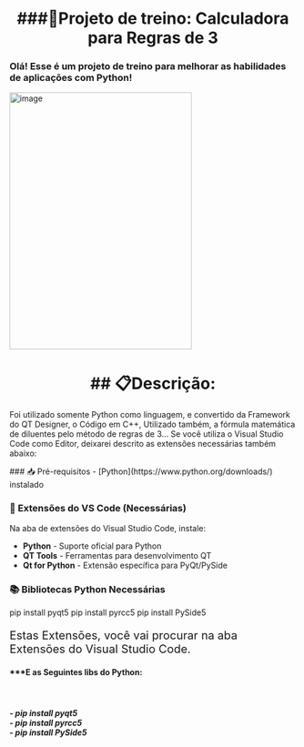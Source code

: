 <div align="center">
  <h1>###🧮Projeto de treino: Calculadora para Regras de 3</h1>
</div>

<div align="left">
  <h3>Olá! Esse é um projeto de treino para melhorar as habilidades de aplicações com Python!</h3>
</div>

<div align="left">
  <img width="320" height="452" alt="image" src="https://github.com/user-attachments/assets/8e6d2f51-ffad-4cae-8883-31b93f152982" />
</div>

<div align="center">
  <h1>## 📋Descrição:</h1>
</div>

Foi utilizado somente Python como linguagem, e convertido da Framework do QT Designer, o Código em C++,
Utilizado também, a fórmula matemática de diluentes pelo método de regras de 3... Se você utiliza o Visual 
Studio Code como Editor, deixarei descrito as extensões necessárias também abaixo:

<div align="left">
### 📥 Pré-requisitos
- [Python](https://www.python.org/downloads/) instalado

### 🔧 Extensões do VS Code (Necessárias)
Na aba de extensões do Visual Studio Code, instale:

- **Python** - Suporte oficial para Python
- **QT Tools** - Ferramentas para desenvolvimento QT
- **Qt for Python** - Extensão específica para PyQt/PySide

### 📚 Bibliotecas Python Necessárias

pip install pyqt5
pip install pyrcc5
pip install PySide5
<div>
<p style="font-size: 20px;">
Estas Extensões, você vai procurar na aba Extensões do Visual Studio Code.  
</p>
</div>
<h4>
***E as Seguintes libs do Python:
</h4></br>
</div>
<div align="left"><h5>
- pip install pyqt5</br>   
- pip install pyrcc5</br>
- pip install PySide5</br>  
 </h5> 
</div>
</div>
